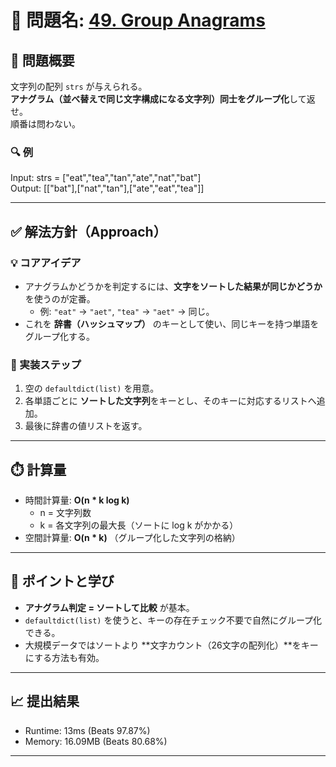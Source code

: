# 🧩 問題名: [49. Group Anagrams](https://leetcode.com/problems/group-anagrams/)

## 📝 問題概要

文字列の配列 `strs` が与えられる。  
**アナグラム（並べ替えで同じ文字構成になる文字列）同士をグループ化**して返せ。  
順番は問わない。

### 🔍 例
Input: strs = ["eat","tea","tan","ate","nat","bat"]  
Output: [["bat"],["nat","tan"],["ate","eat","tea"]]

---

## ✅ 解法方針（Approach）

### 💡 コアアイデア
- アナグラムかどうかを判定するには、**文字をソートした結果が同じかどうか**を使うのが定番。
  - 例: `"eat"` → `"aet"`, `"tea"` → `"aet"` → 同じ。
- これを **辞書（ハッシュマップ）** のキーとして使い、同じキーを持つ単語をグループ化する。

### 🧠 実装ステップ
1. 空の `defaultdict(list)` を用意。
2. 各単語ごとに **ソートした文字列**をキーとし、そのキーに対応するリストへ追加。
3. 最後に辞書の値リストを返す。

---

## ⏱️ 計算量
- 時間計算量: **O(n * k log k)**  
  - n = 文字列数  
  - k = 各文字列の最大長（ソートに log k がかかる）
- 空間計算量: **O(n * k)** （グループ化した文字列の格納）

---

## 🧠 ポイントと学び
- **アナグラム判定 = ソートして比較** が基本。
- `defaultdict(list)` を使うと、キーの存在チェック不要で自然にグループ化できる。
- 大規模データではソートより **文字カウント（26文字の配列化）**をキーにする方法も有効。

---

## 📈 提出結果
- Runtime: 13ms (Beats 97.87%)  
- Memory: 16.09MB (Beats 80.68%)  

---